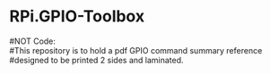 # RPi.GPIO-Toolbox
#NOT Code:     
#This repository is to hold a pdf GPIO command summary reference
#designed to be printed 2 sides and laminated.
